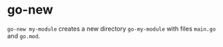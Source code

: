 # go-new

`go-new my-module` creates a new directory `go-my-module` with files `main.go` and `go.mod`.
